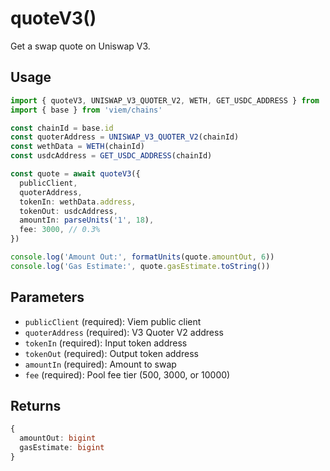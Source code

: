 # quoteV3()

Get a swap quote on Uniswap V3.

## Usage

```typescript
import { quoteV3, UNISWAP_V3_QUOTER_V2, WETH, GET_USDC_ADDRESS } from 'levr-sdk'
import { base } from 'viem/chains'

const chainId = base.id
const quoterAddress = UNISWAP_V3_QUOTER_V2(chainId)
const wethData = WETH(chainId)
const usdcAddress = GET_USDC_ADDRESS(chainId)

const quote = await quoteV3({
  publicClient,
  quoterAddress,
  tokenIn: wethData.address,
  tokenOut: usdcAddress,
  amountIn: parseUnits('1', 18),
  fee: 3000, // 0.3%
})

console.log('Amount Out:', formatUnits(quote.amountOut, 6))
console.log('Gas Estimate:', quote.gasEstimate.toString())
```

## Parameters

- `publicClient` (required): Viem public client
- `quoterAddress` (required): V3 Quoter V2 address
- `tokenIn` (required): Input token address
- `tokenOut` (required): Output token address
- `amountIn` (required): Amount to swap
- `fee` (required): Pool fee tier (500, 3000, or 10000)

## Returns

```typescript
{
  amountOut: bigint
  gasEstimate: bigint
}
```
